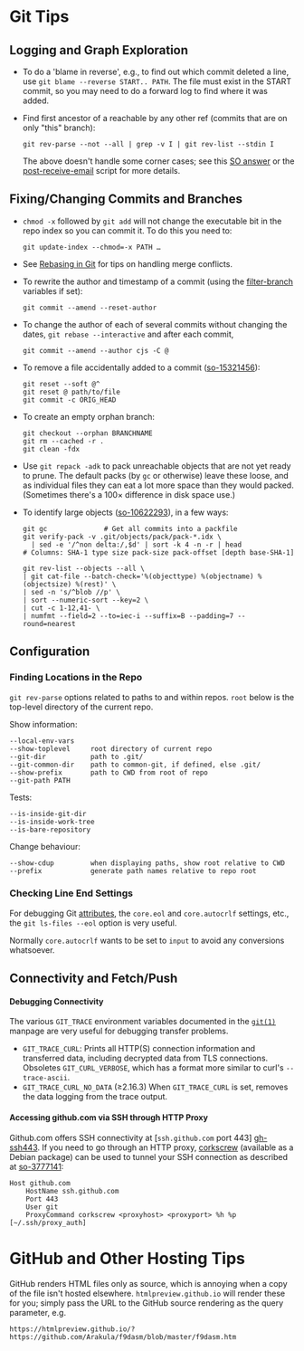 Git Tips
========


Logging and Graph Exploration
-----------------------------

* To do a 'blame in reverse', e.g., to find out which commit deleted a
  line, use `git blame --reverse START.. PATH`. The file must exist in
  the START commit, so you may need to do a forward log to find where
  it was added.

* Find first ancestor of a <commit-ish> reachable by any other ref
  (commits that are on only "this" branch):

      git rev-parse --not --all | grep -v I | git rev-list --stdin I

  The above doesn't handle some corner cases; see this [SO answer](
  https://stackoverflow.com/a/13461275/107294) or the [post-receive-email](
  https://github.com/git/git/blob/master/contrib/hooks/post-receive-email#L292)
  script for more details.


Fixing/Changing Commits and Branches
------------------------------------

* `chmod -x` followed by `git add` will not change the executable bit in
  the repo index so you can commit it. To do this you need to:

      git update-index --chmod=-x PATH …


* See [Rebasing in Git](rebase.md) for tips on handling merge conflicts.

* To rewrite the author and timestamp of a commit (using the
  [filter-branch](filter-branch.md) variables if set):

      git commit --amend --reset-author

* To change the author of each of several commits without changing the
  dates, `git rebase --interactive` and after each commit,

      git commit --amend --author cjs -C @

* To remove a file accidentally added to a commit ([so-15321456]):

      git reset --soft @^
      git reset @ path/to/file
      git commit -c ORIG_HEAD

* To create an empty orphan branch:

      git checkout --orphan BRANCHNAME
      git rm --cached -r .
      git clean -fdx

* Use `git repack -adk` to pack unreachable objects that are not yet ready
  to prune. The default packs (by `gc` or otherwise) leave these loose, and
  as individual files they can eat a lot more space than they would packed.
  (Sometimes there's a 100× difference in disk space use.)

* To identify large objects ([so-10622293]), in a few ways:

      git gc              # Get all commits into a packfile
      git verify-pack -v .git/objects/pack/pack-*.idx \
        | sed -e '/^non delta:/,$d' | sort -k 4 -n -r | head
      # Columns: SHA-1 type size pack-size pack-offset [depth base-SHA-1]

      git rev-list --objects --all \
      | git cat-file --batch-check='%(objecttype) %(objectname) %(objectsize) %(rest)' \
      | sed -n 's/^blob //p' \
      | sort --numeric-sort --key=2 \
      | cut -c 1-12,41- \
      | numfmt --field=2 --to=iec-i --suffix=B --padding=7 --round=nearest


Configuration
-------------

### Finding Locations in the Repo

`git rev-parse` options related to paths to and within repos.
`root` below is the top-level directory of the current repo.

Show information:

    --local-env-vars
    --show-toplevel     root directory of current repo
    --git-dir           path to .git/
    --git-common-dir    path to common-git, if defined, else .git/
    --show-prefix       path to CWD from root of repo
    --git-path PATH

Tests:

    --is-inside-git-dir
    --is-inside-work-tree
    --is-bare-repository

Change behaviour:

    --show-cdup         when displaying paths, show root relative to CWD
    --prefix            generate path names relative to repo root

### Checking Line End Settings

For debugging Git [attributes], the `core.eol` and `core.autocrlf`
settings, etc., the `git ls-files --eol` option is very useful.

Normally `core.autocrlf` wants to be set to `input` to avoid any
conversions whatsoever.


Connectivity and Fetch/Push
---------------------------

#### Debugging Connectivity

The various `GIT_TRACE` environment variables documented in the
[`git(1)`] manpage are very useful for debugging transfer problems.

- `GIT_TRACE_CURL`: Prints all HTTP(S) connection information and
  transferred data, including decrypted data from TLS connections.
  Obsoletes `GIT_CURL_VERBOSE`, which has a format more similar to
  curl's `--trace-ascii`.
- `GIT_TRACE_CURL_NO_DATA` (≥2.16.3) When `GIT_TRACE_CURL` is set,
  removes the data logging from the trace output.

#### Accessing github.com via SSH through HTTP Proxy

Github.com offers SSH connectivity at [`ssh.github.com` port 443]
[gh-ssh443]. If you need to go through an HTTP proxy, [corkscrew][]
(available as a Debian package) can be used to tunnel your SSH
connection as described at [so-3777141]:

    Host github.com
        HostName ssh.github.com
        Port 443
        User git
        ProxyCommand corkscrew <proxyhost> <proxyport> %h %p [~/.ssh/proxy_auth]


GitHub and Other Hosting Tips
=============================

GitHub renders HTML files only as source, which is annoying when a copy of
the file isn't hosted elsewhere. `htmlpreview.github.io` will render these
for you; simply pass the URL to the GitHub source rendering as the query
parameter, e.g.

    https://htmlpreview.github.io/?https://github.com/Arakula/f9dasm/blob/master/f9dasm.htm



<!-------------------------------------------------------------------->
[so-15321456]: https://stackoverflow.com/a/15321456/107294
[so-10622293]: https://stackoverflow.com/a/10622293/107294

[attributes]: https://www.git-scm.com/docs/gitattributes

[`git(1)`]: https://git-scm.com/docs/git
[corkscrew]: https://web.archive.org/web/20160706023057/http://agroman.net/corkscrew/
[gh-ssh443]: https://help.github.com/articles/using-ssh-over-the-https-port/
[so-3777141]: https://stackoverflow.com/a/3777141/107294
